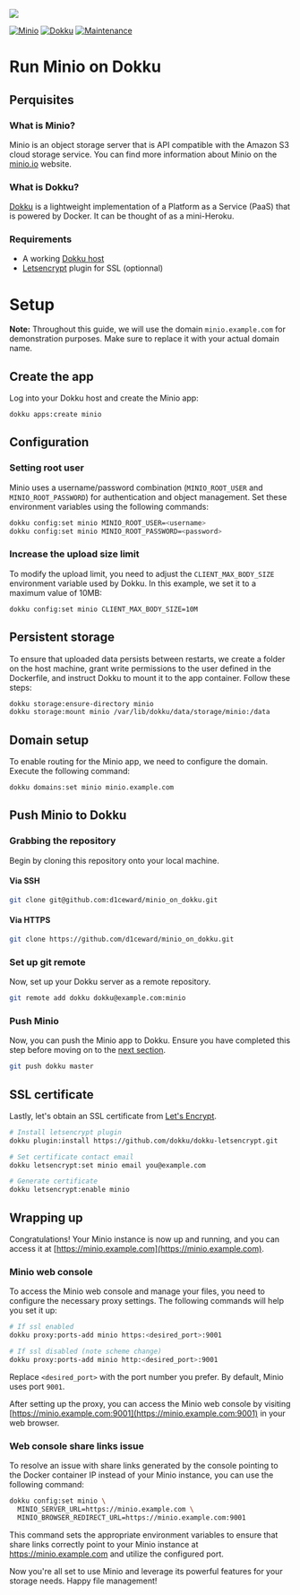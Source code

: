 ![](.github/images/repo_header.png)

[![Minio](https://img.shields.io/badge/Minio-31/08/2023-blue.svg)](https://github.com/minio/minio/releases/tag/RELEASE.2023-08-31T15-31-16Z)
[![Dokku](https://img.shields.io/badge/Dokku-Repo-blue.svg)](https://github.com/dokku/dokku)
[![Maintenance](https://img.shields.io/badge/Maintained%3F-yes-green.svg)](https://github.com/d1ceward/minio_on_dokku/graphs/commit-activity)
# Run Minio on Dokku

## Perquisites

### What is Minio?

Minio is an object storage server that is API compatible with the Amazon S3 cloud storage service. You can find more information about Minio on the [minio.io](https://www.minio.io/) website.

### What is Dokku?

[Dokku](http://dokku.viewdocs.io/dokku/) is a lightweight implementation of a Platform as a Service (PaaS) that is powered by Docker. It can be thought of as a mini-Heroku.

### Requirements
* A working [Dokku host](http://dokku.viewdocs.io/dokku/getting-started/installation/)
* [Letsencrypt](https://github.com/dokku/dokku-letsencrypt) plugin for SSL (optionnal)

# Setup

**Note:** Throughout this guide, we will use the domain `minio.example.com` for demonstration purposes. Make sure to replace it with your actual domain name.

## Create the app

Log into your Dokku host and create the Minio app:

```bash
dokku apps:create minio
```

## Configuration

### Setting root user

Minio uses a username/password combination (`MINIO_ROOT_USER` and `MINIO_ROOT_PASSWORD`) for authentication and object management. Set these environment variables using the following commands:

```bash
dokku config:set minio MINIO_ROOT_USER=<username>
dokku config:set minio MINIO_ROOT_PASSWORD=<password>
```

### Increase the upload size limit

To modify the upload limit, you need to adjust the `CLIENT_MAX_BODY_SIZE` environment variable used by Dokku. In this example, we set it to a maximum value of 10MB:

```bash
dokku config:set minio CLIENT_MAX_BODY_SIZE=10M
```

## Persistent storage

To ensure that uploaded data persists between restarts, we create a folder on the host machine, grant write permissions to the user defined in the Dockerfile, and instruct Dokku to mount it to the app container. Follow these steps:

```bash
dokku storage:ensure-directory minio
dokku storage:mount minio /var/lib/dokku/data/storage/minio:/data
```

## Domain setup

To enable routing for the Minio app, we need to configure the domain. Execute the following command:

```bash
dokku domains:set minio minio.example.com
```

## Push Minio to Dokku

### Grabbing the repository

Begin by cloning this repository onto your local machine.

#### Via SSH

```bash
git clone git@github.com:d1ceward/minio_on_dokku.git
```

#### Via HTTPS

```bash
git clone https://github.com/d1ceward/minio_on_dokku.git
```

### Set up git remote

Now, set up your Dokku server as a remote repository.

```bash
git remote add dokku dokku@example.com:minio
```

### Push Minio

Now, you can push the Minio app to Dokku. Ensure you have completed this step before moving on to the [next section](#ssl-certificate).

```bash
git push dokku master
```

## SSL certificate

Lastly, let's obtain an SSL certificate from [Let's Encrypt](https://letsencrypt.org/).

```bash
# Install letsencrypt plugin
dokku plugin:install https://github.com/dokku/dokku-letsencrypt.git

# Set certificate contact email
dokku letsencrypt:set minio email you@example.com

# Generate certificate
dokku letsencrypt:enable minio
```

## Wrapping up

Congratulations! Your Minio instance is now up and running, and you can access it at [https://minio.example.com](https://minio.example.com).

### Minio web console

To access the Minio web console and manage your files, you need to configure the necessary proxy settings. The following commands will help you set it up:

```bash
# If ssl enabled
dokku proxy:ports-add minio https:<desired_port>:9001

# If ssl disabled (note scheme change)
dokku proxy:ports-add minio http:<desired_port>:9001
```

Replace `<desired_port>` with the port number you prefer. By default, Minio uses port `9001`.

After setting up the proxy, you can access the Minio web console by visiting [https://minio.example.com:9001](https://minio.example.com:9001) in your web browser.

### Web console share links issue

To resolve an issue with share links generated by the console pointing to the Docker container IP instead of your Minio instance, you can use the following command:

```bash
dokku config:set minio \
  MINIO_SERVER_URL=https://minio.example.com \
  MINIO_BROWSER_REDIRECT_URL=https://minio.example.com:9001
```

This command sets the appropriate environment variables to ensure that share links correctly point to your Minio instance at https://minio.example.com and utilize the configured port.

Now you're all set to use Minio and leverage its powerful features for your storage needs. Happy file management!
